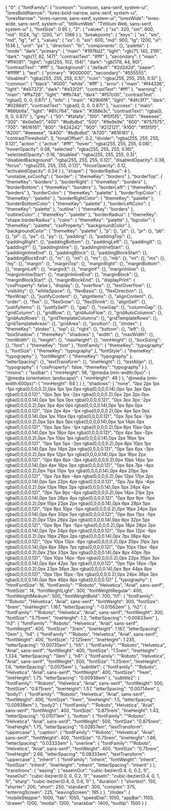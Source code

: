 {
    "0": {
        "fontFamily": {
            "icomoon": "icomoon, sans-serif, system-ui",
            "loresBoldNarrow": "lores-bold-narrow, sans-serif, system-ui",
            "loresNarrow": "lores-narrow, sans-serif, system-ui",
            "loresWide": "lores-wide, sans-serif, system-ui",
            "titilliumWeb": "Tittilium Web, sans-serif, system-ui"
        },
        "fontSize": 0.95
    },
    "2": {
        "values": {
            "xs": 320,
            "sm": 600,
            "md": 1024,
            "lg": 1200,
            "xl": 1366
        }
    },
    "breakpoints": {
        "keys": [
            "xs",
            "sm",
            "md",
            "lg",
            "xl"
        ],
        "values": {
            "xs": 0,
            "sm": 600,
            "md": 900,
            "lg": 1200,
            "xl": 1536
        },
        "unit": "px"
    },
    "direction": "ltr",
    "components": {},
    "palette": {
        "mode": "dark",
        "primary": {
            "main": "#1976d2",
            "light": "rgb(71, 145, 219)",
            "dark": "rgb(17, 82, 147)",
            "contrastText": "#fff"
        },
        "secondary": {
            "main": "#ff4081",
            "light": "rgb(255, 102, 154)",
            "dark": "rgb(178, 44, 90)",
            "contrastText": "#fff"
        },
        "background": {
            "default": "#2d2d2d",
            "paper": "#ffffff"
        },
        "text": {
            "primary": "#000000",
            "secondary": "#555555",
            "disabled": "rgba(255, 255, 255, 0.5)",
            "icon": "rgba(255, 255, 255, 0.5)"
        },
        "common": {
            "black": "#000",
            "white": "#fff"
        },
        "error": {
            "main": "#f44336",
            "light": "#e57373",
            "dark": "#d32f2f",
            "contrastText": "#fff"
        },
        "warning": {
            "main": "#ffa726",
            "light": "#ffb74d",
            "dark": "#f57c00",
            "contrastText": "rgba(0, 0, 0, 0.87)"
        },
        "info": {
            "main": "#29b6f6",
            "light": "#4fc3f7",
            "dark": "#0288d1",
            "contrastText": "rgba(0, 0, 0, 0.87)"
        },
        "success": {
            "main": "#66bb6a",
            "light": "#81c784",
            "dark": "#388e3c",
            "contrastText": "rgba(0, 0, 0, 0.87)"
        },
        "grey": {
            "50": "#fafafa",
            "100": "#f5f5f5",
            "200": "#eeeeee",
            "300": "#e0e0e0",
            "400": "#bdbdbd",
            "500": "#9e9e9e",
            "600": "#757575",
            "700": "#616161",
            "800": "#424242",
            "900": "#212121",
            "A100": "#f5f5f5",
            "A200": "#eeeeee",
            "A400": "#bdbdbd",
            "A700": "#616161"
        },
        "contrastThreshold": 3,
        "tonalOffset": 0.2,
        "divider": "rgba(255, 255, 255, 0.12)",
        "action": {
            "active": "#fff",
            "hover": "rgba(255, 255, 255, 0.08)",
            "hoverOpacity": 0.08,
            "selected": "rgba(255, 255, 255, 0.16)",
            "selectedOpacity": 0.16,
            "disabled": "rgba(255, 255, 255, 0.3)",
            "disabledBackground": "rgba(255, 255, 255, 0.12)",
            "disabledOpacity": 0.38,
            "focus": "rgba(255, 255, 255, 0.12)",
            "focusOpacity": 0.12,
            "activatedOpacity": 0.24
        }
    },
    "shape": {
        "borderRadius": 4
    },
    "unstable_sxConfig": {
        "border": {
            "themeKey": "borders"
        },
        "borderTop": {
            "themeKey": "borders"
        },
        "borderRight": {
            "themeKey": "borders"
        },
        "borderBottom": {
            "themeKey": "borders"
        },
        "borderLeft": {
            "themeKey": "borders"
        },
        "borderColor": {
            "themeKey": "palette"
        },
        "borderTopColor": {
            "themeKey": "palette"
        },
        "borderRightColor": {
            "themeKey": "palette"
        },
        "borderBottomColor": {
            "themeKey": "palette"
        },
        "borderLeftColor": {
            "themeKey": "palette"
        },
        "outline": {
            "themeKey": "borders"
        },
        "outlineColor": {
            "themeKey": "palette"
        },
        "borderRadius": {
            "themeKey": "shape.borderRadius"
        },
        "color": {
            "themeKey": "palette"
        },
        "bgcolor": {
            "themeKey": "palette",
            "cssProperty": "backgroundColor"
        },
        "backgroundColor": {
            "themeKey": "palette"
        },
        "p": {},
        "pt": {},
        "pr": {},
        "pb": {},
        "pl": {},
        "px": {},
        "py": {},
        "padding": {},
        "paddingTop": {},
        "paddingRight": {},
        "paddingBottom": {},
        "paddingLeft": {},
        "paddingX": {},
        "paddingY": {},
        "paddingInline": {},
        "paddingInlineStart": {},
        "paddingInlineEnd": {},
        "paddingBlock": {},
        "paddingBlockStart": {},
        "paddingBlockEnd": {},
        "m": {},
        "mt": {},
        "mr": {},
        "mb": {},
        "ml": {},
        "mx": {},
        "my": {},
        "margin": {},
        "marginTop": {},
        "marginRight": {},
        "marginBottom": {},
        "marginLeft": {},
        "marginX": {},
        "marginY": {},
        "marginInline": {},
        "marginInlineStart": {},
        "marginInlineEnd": {},
        "marginBlock": {},
        "marginBlockStart": {},
        "marginBlockEnd": {},
        "displayPrint": {
            "cssProperty": false
        },
        "display": {},
        "overflow": {},
        "textOverflow": {},
        "visibility": {},
        "whiteSpace": {},
        "flexBasis": {},
        "flexDirection": {},
        "flexWrap": {},
        "justifyContent": {},
        "alignItems": {},
        "alignContent": {},
        "order": {},
        "flex": {},
        "flexGrow": {},
        "flexShrink": {},
        "alignSelf": {},
        "justifyItems": {},
        "justifySelf": {},
        "gap": {},
        "rowGap": {},
        "columnGap": {},
        "gridColumn": {},
        "gridRow": {},
        "gridAutoFlow": {},
        "gridAutoColumns": {},
        "gridAutoRows": {},
        "gridTemplateColumns": {},
        "gridTemplateRows": {},
        "gridTemplateAreas": {},
        "gridArea": {},
        "position": {},
        "zIndex": {
            "themeKey": "zIndex"
        },
        "top": {},
        "right": {},
        "bottom": {},
        "left": {},
        "boxShadow": {
            "themeKey": "shadows"
        },
        "width": {},
        "maxWidth": {},
        "minWidth": {},
        "height": {},
        "maxHeight": {},
        "minHeight": {},
        "boxSizing": {},
        "font": {
            "themeKey": "font"
        },
        "fontFamily": {
            "themeKey": "typography"
        },
        "fontSize": {
            "themeKey": "typography"
        },
        "fontStyle": {
            "themeKey": "typography"
        },
        "fontWeight": {
            "themeKey": "typography"
        },
        "letterSpacing": {},
        "textTransform": {},
        "lineHeight": {},
        "textAlign": {},
        "typography": {
            "cssProperty": false,
            "themeKey": "typography"
        }
    },
    "mixins": {
        "toolbar": {
            "minHeight": 56,
            "@media (min-width:0px)": {
                "@media (orientation: landscape)": {
                    "minHeight": 48
                }
            },
            "@media (min-width:600px)": {
                "minHeight": 64
            }
        }
    },
    "shadows": [
        "none",
        "0px 2px 1px -1px rgba(0,0,0,0.2),0px 1px 1px 0px rgba(0,0,0,0.14),0px 1px 3px 0px rgba(0,0,0,0.12)",
        "0px 3px 1px -2px rgba(0,0,0,0.2),0px 2px 2px 0px rgba(0,0,0,0.14),0px 1px 5px 0px rgba(0,0,0,0.12)",
        "0px 3px 3px -2px rgba(0,0,0,0.2),0px 3px 4px 0px rgba(0,0,0,0.14),0px 1px 8px 0px rgba(0,0,0,0.12)",
        "0px 2px 4px -1px rgba(0,0,0,0.2),0px 4px 5px 0px rgba(0,0,0,0.14),0px 1px 10px 0px rgba(0,0,0,0.12)",
        "0px 3px 5px -1px rgba(0,0,0,0.2),0px 5px 8px 0px rgba(0,0,0,0.14),0px 1px 14px 0px rgba(0,0,0,0.12)",
        "0px 3px 5px -1px rgba(0,0,0,0.2),0px 6px 10px 0px rgba(0,0,0,0.14),0px 1px 18px 0px rgba(0,0,0,0.12)",
        "0px 4px 5px -2px rgba(0,0,0,0.2),0px 7px 10px 1px rgba(0,0,0,0.14),0px 2px 16px 1px rgba(0,0,0,0.12)",
        "0px 5px 5px -3px rgba(0,0,0,0.2),0px 8px 10px 1px rgba(0,0,0,0.14),0px 3px 14px 2px rgba(0,0,0,0.12)",
        "0px 5px 6px -3px rgba(0,0,0,0.2),0px 9px 12px 1px rgba(0,0,0,0.14),0px 3px 16px 2px rgba(0,0,0,0.12)",
        "0px 6px 6px -3px rgba(0,0,0,0.2),0px 10px 14px 1px rgba(0,0,0,0.14),0px 4px 18px 3px rgba(0,0,0,0.12)",
        "0px 6px 7px -4px rgba(0,0,0,0.2),0px 11px 15px 1px rgba(0,0,0,0.14),0px 4px 20px 3px rgba(0,0,0,0.12)",
        "0px 7px 8px -4px rgba(0,0,0,0.2),0px 12px 17px 2px rgba(0,0,0,0.14),0px 5px 22px 4px rgba(0,0,0,0.12)",
        "0px 7px 8px -4px rgba(0,0,0,0.2),0px 13px 19px 2px rgba(0,0,0,0.14),0px 5px 24px 4px rgba(0,0,0,0.12)",
        "0px 7px 9px -4px rgba(0,0,0,0.2),0px 14px 21px 2px rgba(0,0,0,0.14),0px 5px 26px 4px rgba(0,0,0,0.12)",
        "0px 8px 9px -5px rgba(0,0,0,0.2),0px 15px 22px 2px rgba(0,0,0,0.14),0px 6px 28px 5px rgba(0,0,0,0.12)",
        "0px 8px 10px -5px rgba(0,0,0,0.2),0px 16px 24px 2px rgba(0,0,0,0.14),0px 6px 30px 5px rgba(0,0,0,0.12)",
        "0px 8px 11px -5px rgba(0,0,0,0.2),0px 17px 26px 2px rgba(0,0,0,0.14),0px 6px 32px 5px rgba(0,0,0,0.12)",
        "0px 9px 11px -5px rgba(0,0,0,0.2),0px 18px 28px 2px rgba(0,0,0,0.14),0px 7px 34px 6px rgba(0,0,0,0.12)",
        "0px 9px 12px -6px rgba(0,0,0,0.2),0px 19px 29px 2px rgba(0,0,0,0.14),0px 7px 36px 6px rgba(0,0,0,0.12)",
        "0px 10px 13px -6px rgba(0,0,0,0.2),0px 20px 31px 3px rgba(0,0,0,0.14),0px 8px 38px 7px rgba(0,0,0,0.12)",
        "0px 10px 13px -6px rgba(0,0,0,0.2),0px 21px 33px 3px rgba(0,0,0,0.14),0px 8px 40px 7px rgba(0,0,0,0.12)",
        "0px 10px 14px -6px rgba(0,0,0,0.2),0px 22px 35px 3px rgba(0,0,0,0.14),0px 8px 42px 7px rgba(0,0,0,0.12)",
        "0px 11px 14px -7px rgba(0,0,0,0.2),0px 23px 36px 3px rgba(0,0,0,0.14),0px 9px 44px 8px rgba(0,0,0,0.12)",
        "0px 11px 15px -7px rgba(0,0,0,0.2),0px 24px 38px 3px rgba(0,0,0,0.14),0px 9px 46px 8px rgba(0,0,0,0.12)"
    ],
    "typography": {
        "htmlFontSize": 16,
        "fontFamily": "\"Roboto\", \"Helvetica\", \"Arial\", sans-serif",
        "fontSize": 14,
        "fontWeightLight": 300,
        "fontWeightRegular": 400,
        "fontWeightMedium": 500,
        "fontWeightBold": 700,
        "h1": {
            "fontFamily": "\"Roboto\", \"Helvetica\", \"Arial\", sans-serif",
            "fontWeight": 300,
            "fontSize": "6rem",
            "lineHeight": 1.167,
            "letterSpacing": "-0.01562em"
        },
        "h2": {
            "fontFamily": "\"Roboto\", \"Helvetica\", \"Arial\", sans-serif",
            "fontWeight": 300,
            "fontSize": "3.75rem",
            "lineHeight": 1.2,
            "letterSpacing": "-0.00833em"
        },
        "h3": {
            "fontFamily": "\"Roboto\", \"Helvetica\", \"Arial\", sans-serif",
            "fontWeight": 400,
            "fontSize": "3rem",
            "lineHeight": 1.167,
            "letterSpacing": "0em"
        },
        "h4": {
            "fontFamily": "\"Roboto\", \"Helvetica\", \"Arial\", sans-serif",
            "fontWeight": 400,
            "fontSize": "2.125rem",
            "lineHeight": 1.235,
            "letterSpacing": "0.00735em"
        },
        "h5": {
            "fontFamily": "\"Roboto\", \"Helvetica\", \"Arial\", sans-serif",
            "fontWeight": 400,
            "fontSize": "1.5rem",
            "lineHeight": 1.334,
            "letterSpacing": "0em"
        },
        "h6": {
            "fontFamily": "\"Roboto\", \"Helvetica\", \"Arial\", sans-serif",
            "fontWeight": 500,
            "fontSize": "1.25rem",
            "lineHeight": 1.6,
            "letterSpacing": "0.0075em"
        },
        "subtitle1": {
            "fontFamily": "\"Roboto\", \"Helvetica\", \"Arial\", sans-serif",
            "fontWeight": 400,
            "fontSize": "1rem",
            "lineHeight": 1.75,
            "letterSpacing": "0.00938em"
        },
        "subtitle2": {
            "fontFamily": "\"Roboto\", \"Helvetica\", \"Arial\", sans-serif",
            "fontWeight": 500,
            "fontSize": "0.875rem",
            "lineHeight": 1.57,
            "letterSpacing": "0.00714em"
        },
        "body1": {
            "fontFamily": "\"Roboto\", \"Helvetica\", \"Arial\", sans-serif",
            "fontWeight": 400,
            "fontSize": "1rem",
            "lineHeight": 1.5,
            "letterSpacing": "0.00938em"
        },
        "body2": {
            "fontFamily": "\"Roboto\", \"Helvetica\", \"Arial\", sans-serif",
            "fontWeight": 400,
            "fontSize": "0.875rem",
            "lineHeight": 1.43,
            "letterSpacing": "0.01071em"
        },
        "button": {
            "fontFamily": "\"Roboto\", \"Helvetica\", \"Arial\", sans-serif",
            "fontWeight": 500,
            "fontSize": "0.875rem",
            "lineHeight": 1.75,
            "letterSpacing": "0.02857em",
            "textTransform": "uppercase"
        },
        "caption": {
            "fontFamily": "\"Roboto\", \"Helvetica\", \"Arial\", sans-serif",
            "fontWeight": 400,
            "fontSize": "0.75rem",
            "lineHeight": 1.66,
            "letterSpacing": "0.03333em"
        },
        "overline": {
            "fontFamily": "\"Roboto\", \"Helvetica\", \"Arial\", sans-serif",
            "fontWeight": 400,
            "fontSize": "0.75rem",
            "lineHeight": 2.66,
            "letterSpacing": "0.08333em",
            "textTransform": "uppercase"
        },
        "inherit": {
            "fontFamily": "inherit",
            "fontWeight": "inherit",
            "fontSize": "inherit",
            "lineHeight": "inherit",
            "letterSpacing": "inherit"
        }
    },
    "transitions": {
        "easing": {
            "easeInOut": "cubic-bezier(0.4, 0, 0.2, 1)",
            "easeOut": "cubic-bezier(0.0, 0, 0.2, 1)",
            "easeIn": "cubic-bezier(0.4, 0, 1, 1)",
            "sharp": "cubic-bezier(0.4, 0, 0.6, 1)"
        },
        "duration": {
            "shortest": 150,
            "shorter": 200,
            "short": 250,
            "standard": 300,
            "complex": 375,
            "enteringScreen": 225,
            "leavingScreen": 195
        }
    },
    "zIndex": {
        "mobileStepper": 1000,
        "fab": 1050,
        "speedDial": 1050,
        "appBar": 1100,
        "drawer": 1200,
        "modal": 1300,
        "snackbar": 1400,
        "tooltip": 1500
    }
}